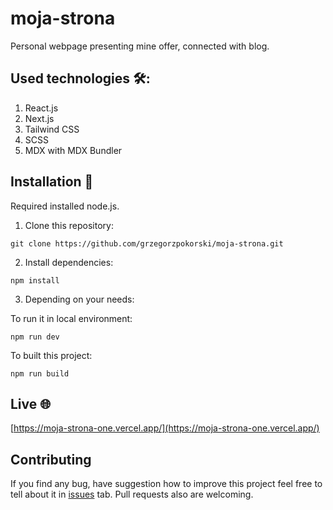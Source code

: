 # moja-strona

Personal webpage presenting mine offer, connected with blog.

## Used technologies 🛠️:

1. React.js
2. Next.js
3. Tailwind CSS
4. SCSS
5. MDX with MDX Bundler

## Installation 👷

Required installed node.js.

1. Clone this repository:

```
git clone https://github.com/grzegorzpokorski/moja-strona.git
```

2. Install dependencies:

```
npm install
```

3. Depending on your needs:

To run it in local environment:

```
npm run dev
```

To built this project:

```
npm run build
```

## Live 🌐

[https://moja-strona-one.vercel.app/](https://moja-strona-one.vercel.app/)

## Contributing

If you find any bug, have suggestion how to improve this project feel free to tell about it in [issues](https://github.com/grzegorzpokorski/moja-strona/issues) tab. Pull requests also are welcoming.
